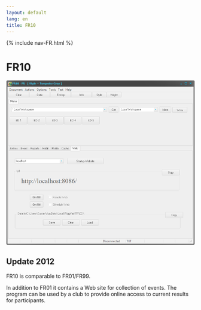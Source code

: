 ```yaml
---
layout: default
lang: en
title: FR10
---
```


{% include nav-FR.html %}

# FR10

![FR10 screenshot](../images/FR10.png)

## Update 2012

FR10 is comparable to FR01/FR99.

In addition to FR01 it contains a Web site for collection of events.
The program can be used by a club to provide online access to current results for participants. 
